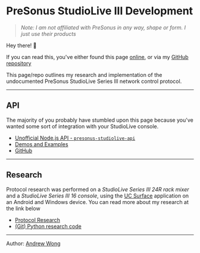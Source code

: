 # PreSonus StudioLive III Development

> _Note: I am not affiliated with PreSonus in any way, shape or form. I just use their products_

Hey there! 🥳

If you can read this, you've either found this page [online](https://featherbear.cc/presonus-studiolive-api), or via my [GitHub repository](https://github.com/featherbear/presonus-studiolive-api)

This page/repo outlines my research and implementation of the undocumented PreSonus StudioLive Series III network control protocol.

---

## API

The majority of you probably have stumbled upon this page because you've wanted some sort of integration with your StudioLive console.

* [Unofficial Node.js API - `presonus-studiolive-api`](https://featherbear.cc/presonus-studiolive-api/api-documentation.html)
* [Demos and Examples](https://github.com/featherbear/presonus-studiolive-api-demo)
* [GitHub](https://github.com/featherbear/presonus-studiolive-api/)

---

## Research

Protocol research was performed on a _StudioLive Series III 24R rack mixer_ and a _StudioLive Series III 16 console_, using the [UC Surface](https://www.presonus.com/products/UC-Surface) application on an Android and Windows device. You can read more about my research at the link below

* [Protocol Research](https://featherbear.cc/presonus-studiolive-api/protocol.html)
* [(Git) Python research code](https://github.com/featherbear/presonus-studiolive-api/tree/research_python)

---

Author: [Andrew Wong](https://github.com/featherbear)


